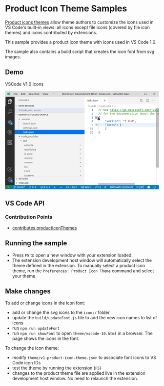 # Product Icon Theme Samples

[Product icons themes](https://code.visualstudio.com/api/extension-guides/product-icon-theme) allow theme authors to customize the icons used in VS Code's built-in views: all icons except file icons (covered by file icon themes) and icons contributed by extensions.

This sample provides a product icon theme with icons used in VS Code 1.0.

The sample also contains a build script that creates the icon font from svg images.

## Demo

VSCode V1.0 Icons

![Sample VSCode 1.0](./demo.png)


## VS Code API

### Contribution Points

- [contributes.productIconThemes](https://code.visualstudio.com/api/references/contribution-points#contributes.productIconThemes)

## Running the sample

- Press `F5` to open a new window with your extension loaded.
- The extension development host window will automatically select the theme defined in the extension. To manually select a product icon theme, run the `Preferences: Product Icon Theme` command and select your theme.

## Make changes

To add or change icons in the icon font:

- add or change the svg icons to the `icons/` folder
- update the `build/updateFont.js` file to add the new icon names to list of icons
- run `npm run updateFont`
- run `npm run showFont` to open `theme/vscode-10.html` in a browser. The page shows the icons in the font.

To change the icon theme:

- modify `theme/v1-product-icon-theme.json` to associate font icons to VS Code icon IDs
- test the theme by running the extension (`F5`)
- changes to the product theme file are applied live in the extension development host window. No need to relaunch the extension.
